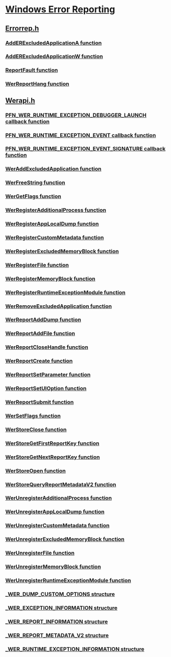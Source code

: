 # [Windows Error Reporting](index.md)
## [Errorrep.h](../errorrep/index.md)
### [AddERExcludedApplicationA function](../errorrep/nf-errorrep-adderexcludedapplicationa.md)
### [AddERExcludedApplicationW function](../errorrep/nf-errorrep-adderexcludedapplicationw.md)
### [ReportFault function](../errorrep/nf-errorrep-reportfault.md)
### [WerReportHang function](../errorrep/nf-errorrep-werreporthang.md)
## [Werapi.h](../werapi/index.md)
### [PFN_WER_RUNTIME_EXCEPTION_DEBUGGER_LAUNCH callback function](../werapi/nc-werapi-pfn_wer_runtime_exception_debugger_launch.md)
### [PFN_WER_RUNTIME_EXCEPTION_EVENT callback function](../werapi/nc-werapi-pfn_wer_runtime_exception_event.md)
### [PFN_WER_RUNTIME_EXCEPTION_EVENT_SIGNATURE callback function](../werapi/nc-werapi-pfn_wer_runtime_exception_event_signature.md)
### [WerAddExcludedApplication function](../werapi/nf-werapi-weraddexcludedapplication.md)
### [WerFreeString function](../werapi/nf-werapi-werfreestring.md)
### [WerGetFlags function](../werapi/nf-werapi-wergetflags.md)
### [WerRegisterAdditionalProcess function](../werapi/nf-werapi-werregisteradditionalprocess.md)
### [WerRegisterAppLocalDump function](../werapi/nf-werapi-werregisterapplocaldump.md)
### [WerRegisterCustomMetadata function](../werapi/nf-werapi-werregistercustommetadata.md)
### [WerRegisterExcludedMemoryBlock function](../werapi/nf-werapi-werregisterexcludedmemoryblock.md)
### [WerRegisterFile function](../werapi/nf-werapi-werregisterfile.md)
### [WerRegisterMemoryBlock function](../werapi/nf-werapi-werregistermemoryblock.md)
### [WerRegisterRuntimeExceptionModule function](../werapi/nf-werapi-werregisterruntimeexceptionmodule.md)
### [WerRemoveExcludedApplication function](../werapi/nf-werapi-werremoveexcludedapplication.md)
### [WerReportAddDump function](../werapi/nf-werapi-werreportadddump.md)
### [WerReportAddFile function](../werapi/nf-werapi-werreportaddfile.md)
### [WerReportCloseHandle function](../werapi/nf-werapi-werreportclosehandle.md)
### [WerReportCreate function](../werapi/nf-werapi-werreportcreate.md)
### [WerReportSetParameter function](../werapi/nf-werapi-werreportsetparameter.md)
### [WerReportSetUIOption function](../werapi/nf-werapi-werreportsetuioption.md)
### [WerReportSubmit function](../werapi/nf-werapi-werreportsubmit.md)
### [WerSetFlags function](../werapi/nf-werapi-wersetflags.md)
### [WerStoreClose function](../werapi/nf-werapi-werstoreclose.md)
### [WerStoreGetFirstReportKey function](../werapi/nf-werapi-werstoregetfirstreportkey.md)
### [WerStoreGetNextReportKey function](../werapi/nf-werapi-werstoregetnextreportkey.md)
### [WerStoreOpen function](../werapi/nf-werapi-werstoreopen.md)
### [WerStoreQueryReportMetadataV2 function](../werapi/nf-werapi-werstorequeryreportmetadatav2.md)
### [WerUnregisterAdditionalProcess function](../werapi/nf-werapi-werunregisteradditionalprocess.md)
### [WerUnregisterAppLocalDump function](../werapi/nf-werapi-werunregisterapplocaldump.md)
### [WerUnregisterCustomMetadata function](../werapi/nf-werapi-werunregistercustommetadata.md)
### [WerUnregisterExcludedMemoryBlock function](../werapi/nf-werapi-werunregisterexcludedmemoryblock.md)
### [WerUnregisterFile function](../werapi/nf-werapi-werunregisterfile.md)
### [WerUnregisterMemoryBlock function](../werapi/nf-werapi-werunregistermemoryblock.md)
### [WerUnregisterRuntimeExceptionModule function](../werapi/nf-werapi-werunregisterruntimeexceptionmodule.md)
### [_WER_DUMP_CUSTOM_OPTIONS structure](../werapi/ns-werapi-_wer_dump_custom_options.md)
### [_WER_EXCEPTION_INFORMATION structure](../werapi/ns-werapi-_wer_exception_information.md)
### [_WER_REPORT_INFORMATION structure](../werapi/ns-werapi-_wer_report_information.md)
### [_WER_REPORT_METADATA_V2 structure](../werapi/ns-werapi-_wer_report_metadata_v2.md)
### [_WER_RUNTIME_EXCEPTION_INFORMATION structure](../werapi/ns-werapi-_wer_runtime_exception_information.md)
